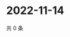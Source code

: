 # 2022-11-14

共 0 条

<!-- BEGIN WEIBO -->
<!-- 最后更新时间 Mon Nov 14 2022 19:14:56 GMT+0800 (China Standard Time) -->

<!-- END WEIBO -->
